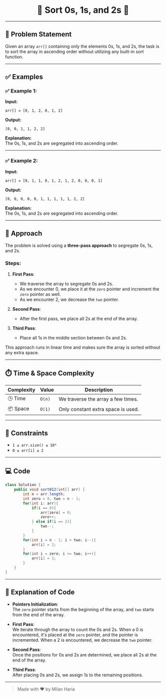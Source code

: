 <h1 align="center">🔢 Sort 0s, 1s, and 2s 🔢</h1>

---

## 📝 Problem Statement

Given an array `arr[]` containing only the elements 0s, 1s, and 2s, the task is to sort the array in ascending order without utilizing any built-in sort function.

---

## ✅ Examples

### ✅ Example 1:
**Input:**  
```
arr[] = [0, 1, 2, 0, 1, 2]
```

**Output:**  
```
[0, 0, 1, 1, 2, 2]
```

**Explanation:**  
The 0s, 1s, and 2s are segregated into ascending order.

---

### ✅ Example 2:
**Input:**  
```
arr[] = [0, 1, 1, 0, 1, 2, 1, 2, 0, 0, 0, 1]
```

**Output:**  
```
[0, 0, 0, 0, 0, 1, 1, 1, 1, 1, 2, 2]
```

**Explanation:**  
The 0s, 1s, and 2s are segregated into ascending order.

---

## 🧠 Approach

The problem is solved using a **three-pass approach** to segregate 0s, 1s, and 2s.

### Steps:
1. **First Pass**: 
   - We traverse the array to segregate 0s and 2s.
   - As we encounter 0, we place it at the `zero` pointer and increment the `zero` pointer as well.
   - As we encounter 2, we decrease the `two` pointer.
   
2. **Second Pass**: 
   - After the first pass, we place all 2s at the end of the array.

3. **Third Pass**: 
   - Place all 1s in the middle section between 0s and 2s.

This approach runs in linear time and makes sure the array is sorted without any extra space.

---

## ⏱️ Time & Space Complexity

| Complexity       | Value     | Description                               |
|------------------|-----------|-------------------------------------------|
| 🕒 Time          | `O(n)`    | We traverse the array a few times.       |
| 📦 Space         | `O(1)`    | Only constant extra space is used.       |

---

## 🎯 Constraints

- `1 ≤ arr.size() ≤ 10⁶`
- `0 ≤ arr[i] ≤ 2`

---

## 💻 Code

```java
class Solution {
    public void sort012(int[] arr) {
        int n = arr.length;
        int zero = 0, two = n - 1;
        for(int i: arr){
            if(i == 0){
                arr[zero] = 0;
                zero++;
            } else if(i == 2){
                two--;
            }
        }
        for(int i = n - 1; i > two; i--){
            arr[i] = 2;
        }
        for(int i = zero; i <= two; i++){
            arr[i] = 1;
        }
    }
}
```

---

## 📝 Explanation of Code

- **Pointers Initialization**:  
  The `zero` pointer starts from the beginning of the array, and `two` starts from the end of the array.

- **First Pass**:  
  We iterate through the array to count the 0s and 2s. When a 0 is encountered, it's placed at the `zero` pointer, and the pointer is incremented. When a 2 is encountered, we decrease the `two` pointer.

- **Second Pass**:  
  Once the positions for 0s and 2s are determined, we place all 2s at the end of the array.

- **Third Pass**:  
  After placing 0s and 2s, we assign 1s to the remaining positions.

---


> Made with ❤️ by Milan Haria
